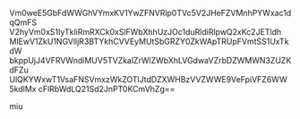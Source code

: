 Vm0weE5GbFdWWGhVYmxKV1YwZFNVRlp0TVc5V2JHeFZVMnhPYWxac1dqQmFS
V2hyVm0xS1IyTkliRmRXCk0xSlFWbXhhUzJOc1duRldiRlpwQ2xKc2JETldh
MlEwV1ZkU1NGVlljR3BTYkhCVVEyMUtSbGRZY0ZkWApTRUpFVmtSS1UxTkdW
bkppUjJ4VFRVWndiMUV5TVZkalZrWlZWbXhLVGdwaVZrbDZWMWN3ZUZKdFZu
UlQKYWxwT1VsaFNSVmxzWkZOTlJtdDZXWHBzVVZWWE9VeFpiVFZ6WW5kdlMx
cFlRbWdLQ21Sd2JnPT0KCmVhZg==

miu